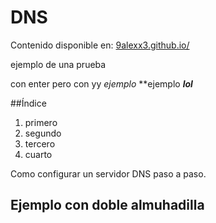 # DNS
Contenido disponible en: [9alexx3.github.io/](https://9alexx3.github.io/Configuracion-DNS)

ejemplo de una
prueba

con enter pero
con
yy
*ejemplo*
**ejemplo
***lol***

##Índice
1. primero
2. segundo
3. tercero
4. cuarto


Como configurar un servidor DNS paso a paso.
## Ejemplo con doble almuhadilla
